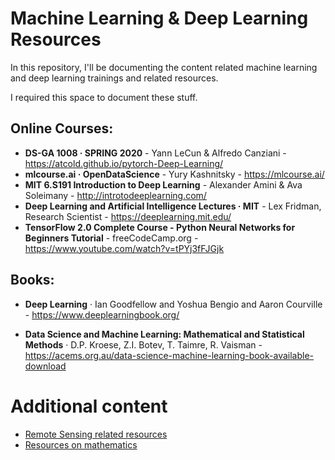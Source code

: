 # Machine Learning & Deep Learning Resources

In this repository, I'll be documenting the content related machine learning and deep learning trainings and related resources.

I required this space to document these stuff.

## Online Courses:

- **DS-GA 1008 · SPRING 2020** - Yann LeCun & Alfredo Canziani - https://atcold.github.io/pytorch-Deep-Learning/
- **mlcourse.ai · OpenDataScience** - Yury Kashnitsky - https://mlcourse.ai/
- **MIT 6.S191 Introduction to Deep Learning** - Alexander Amini & Ava Soleimany - http://introtodeeplearning.com/
- **Deep Learning and Artificial Intelligence Lectures · MIT** - Lex Fridman, Research Scientist - https://deeplearning.mit.edu/
- **TensorFlow 2.0 Complete Course - Python Neural Networks for Beginners Tutorial** - freeCodeCamp.org - https://www.youtube.com/watch?v=tPYj3fFJGjk

## Books:

- **Deep Learning** · Ian Goodfellow and Yoshua Bengio and Aaron Courville - https://www.deeplearningbook.org/

- **Data Science and Machine Learning: Mathematical and Statistical Methods** · D.P. Kroese, Z.I. Botev, T. Taimre, R. Vaisman - https://acems.org.au/data-science-machine-learning-book-available-download

# Additional content
- [Remote Sensing related resources](./remote_sensing/README.md)
- [Resources on mathematics](./mathematics/README.md)